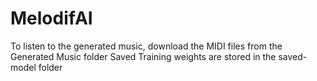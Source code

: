 # MelodifAI

To listen to the generated music, download the MIDI files from the Generated Music folder
Saved Training weights are stored in the saved-model folder
